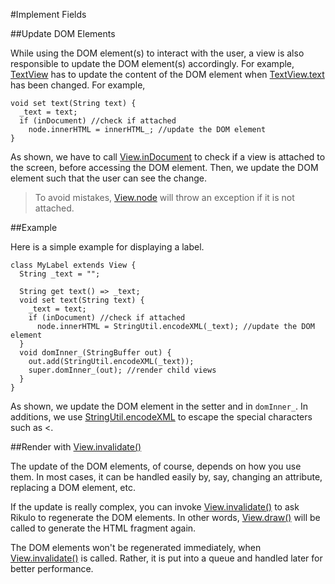 #Implement Fields

##Update DOM Elements

While using the DOM element(s) to interact with the user, a view is also responsible to update the DOM element(s) accordingly. For example, [TextView](api:view) has to update the content of the DOM element when [TextView.text](api:view) has been changed. For example,

    void set text(String text) {
      _text = text;
      if (inDocument) //check if attached
        node.innerHTML = innerHTML_; //update the DOM element
    }

As shown, we have to call [View.inDocument](api:view) to check if a view is attached to the screen, before accessing the DOM element. Then, we update the DOM element such that the user can see the change.

> To avoid mistakes, [View.node](api:view) will throw an exception if it is not attached.

##Example

Here is a simple example for displaying a label.

    class MyLabel extends View {
      String _text = "";

      String get text() => _text;
      void set text(String text) {
        _text = text;
        if (inDocument) //check if attached
          node.innerHTML = StringUtil.encodeXML(_text); //update the DOM element
      }
      void domInner_(StringBuffer out) {
        out.add(StringUtil.encodeXML(_text));
        super.domInner_(out); //render child views
      }
    }

 As shown, we update the DOM element in the setter and in `domInner_`. In additions, we use [StringUtil.encodeXML](api:util) to escape the special characters such as <.

##Render with [View.invalidate()](api:view)

The update of the DOM elements, of course, depends on how you use them. In most cases, it can be handled easily by, say, changing an attribute, replacing a DOM element, etc.

If the update is really complex, you can invoke [View.invalidate()](api:view) to ask Rikulo to regenerate the DOM elements. In other words, [View.draw()](api:view) will be called to generate the HTML fragment again.

The DOM elements won't be regenerated immediately, when [View.invalidate()](api:view) is called. Rather, it is put into a queue and handled later for better performance.
